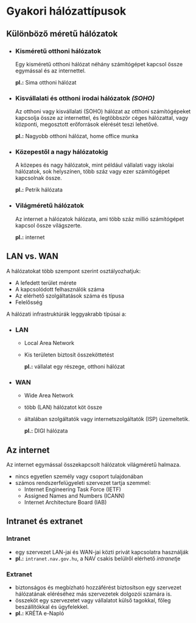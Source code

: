 # Gyakori hálózattípusok

## Különböző méretű hálózatok

- ### Kisméretű otthoni hálózatok

    Egy kisméretű otthoni hálózat néhány számítógépet kapcsol össze egymással és az internettel.

    **pl.:** Sima otthoni hálózat

- ### Kisvállalati és otthoni irodai hálózatok *(SOHO)*

    Az otthoni vagy kisvállalati (SOHO) hálózat az otthoni számítógépeket kapcsolja össze az internettel, és legtöbbször céges hálózattal, vagy központi, megosztott erőforrások elérését teszi lehetővé.

    **pl.:** Nagyobb otthoni hálózat, home office munka

- ### Közepestől a nagy hálózatokig

    A közepes és nagy hálózatok, mint például vállalati vagy iskolai hálózatok, sok helyszínen, több száz vagy ezer számítógépet kapcsolnak össze.

    **pl.:** Petrik hálózata

- ### Világméretű hálózatok

    Az internet a hálózatok hálózata, ami több száz millió számítógépet kapcsol össze világszerte.

    **pl.:** internet

## LAN vs. WAN

A hálózatokat több szempont szerint osztályozhatjuk:

- A lefedett terület mérete
- A kapcsolódott felhasználók száma
- Az elérhető szolgáltatások száma és típusa
- Felelősség

A hálózati infrastruktúrák leggyakrabb típúsai a:

- ### LAN

  - Local Area Network
  - Kis területen biztosít összeköttetést

    **pl.:** vállalat egy részege, otthoni hálózat

- ### WAN

  - Wide Area Network
  - több (LAN) hálózatot köt össze
  - általában szolgáltatók vagy internetszolgáltatók (ISP) üzemeltetik.

    **pl.:** DIGI hálózata

## Az internet

Az internet egymással összekapcsolt hálózatok világméretű halmaza.

- nincs egyetlen személy vagy csoport tulajdonában
- számos rendszerfelügyeleti szervezet tartja szemmel:
  - Internet Engineering Task Force (IETF)
  - Assigned Names and Numbers (ICANN)
  - Internet Architecture Board (IAB)

## Intranet és extranet

### Intranet

- egy szervezet LAN-jai és WAN-jai közti privát kapcsolatra használják
- **pl.:** `intranet.nav.gov.hu`, a NAV csakis belülről elérhető *intranet*je

### Extranet

- biztonságos és megbízható hozzáférést biztosítson egy szervezet hálózatának eléréséhez más szervezetek dolgozói számára is.
- összeköt egy szervezetet vagy vállalatot külső tagokkal, főleg beszállítókkal és ügyfelekkel.
- **pl.:** KRÉTA e-Napló

